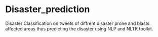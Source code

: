 # Disaster_prediction
Disaster Classification on tweets of diffrent disaster prone and blasts affected areas thus predicting the disaster using NLP and NLTK toolkit.
